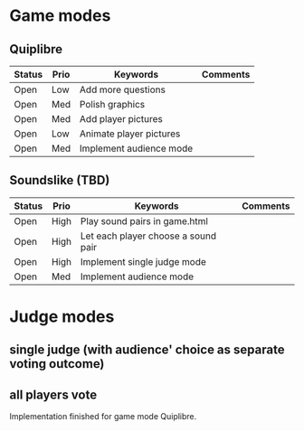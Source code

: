 # Game modes

## Quiplibre
|Status|Prio |Keywords                 |Comments|
|------|-----|-------------------------|--------|
| Open | Low | Add more questions      |        |
| Open | Med | Polish graphics         |        |
| Open | Med | Add player pictures     |        |
| Open | Low | Animate player pictures |        |
| Open | Med | Implement audience mode |        |

## Soundslike (TBD)
|Status|Prio |Keywords                             |Comments|
|------|-----|-------------------------------------|--------|
| Open |High | Play sound pairs in game.html       |        |
| Open |High | Let each player choose a sound pair |        |
| Open |High | Implement single judge mode         |        |
| Open | Med | Implement audience mode             |        |

# Judge modes

## single judge (with audience' choice as separate voting outcome)

## all players vote
Implementation finished for game mode Quiplibre.
